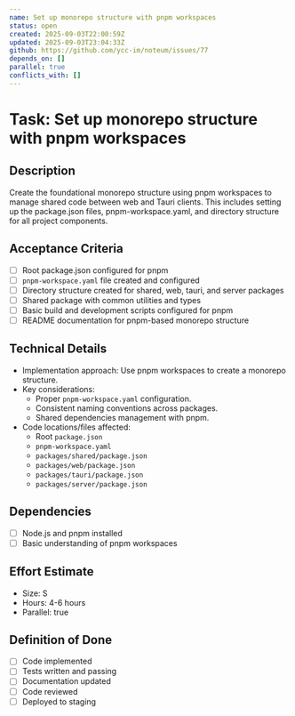 ```yaml
---
name: Set up monorepo structure with pnpm workspaces
status: open
created: 2025-09-03T22:00:59Z
updated: 2025-09-03T23:04:33Z
github: https://github.com/ycc-im/noteum/issues/77
depends_on: []
parallel: true
conflicts_with: []
---
```


# Task: Set up monorepo structure with pnpm workspaces

## Description
Create the foundational monorepo structure using pnpm workspaces to manage shared code between web and Tauri clients. This includes setting up the package.json files, pnpm-workspace.yaml, and directory structure for all project components.

## Acceptance Criteria
- [ ] Root package.json configured for pnpm
- [ ] `pnpm-workspace.yaml` file created and configured
- [ ] Directory structure created for shared, web, tauri, and server packages
- [ ] Shared package with common utilities and types
- [ ] Basic build and development scripts configured for pnpm
- [ ] README documentation for pnpm-based monorepo structure

## Technical Details
- Implementation approach: Use pnpm workspaces to create a monorepo structure.
- Key considerations: 
  - Proper `pnpm-workspace.yaml` configuration.
  - Consistent naming conventions across packages.
  - Shared dependencies management with pnpm.
- Code locations/files affected:
  - Root `package.json`
  - `pnpm-workspace.yaml`
  - `packages/shared/package.json`
  - `packages/web/package.json`
  - `packages/tauri/package.json`
  - `packages/server/package.json`

## Dependencies
- [ ] Node.js and pnpm installed
- [ ] Basic understanding of pnpm workspaces

## Effort Estimate
- Size: S
- Hours: 4-6 hours
- Parallel: true

## Definition of Done
- [ ] Code implemented
- [ ] Tests written and passing
- [ ] Documentation updated
- [ ] Code reviewed
- [ ] Deployed to staging
